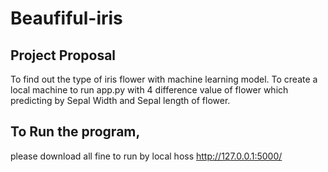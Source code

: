 # Beaufiful-iris
## Project Proposal
To find out the type of iris flower with machine learning model.
To create a local machine to run app.py with 4 difference value of flower which predicting by Sepal Width and Sepal length of flower.

## To Run the program,
please download all fine to run by local hoss http://127.0.0.1:5000/
